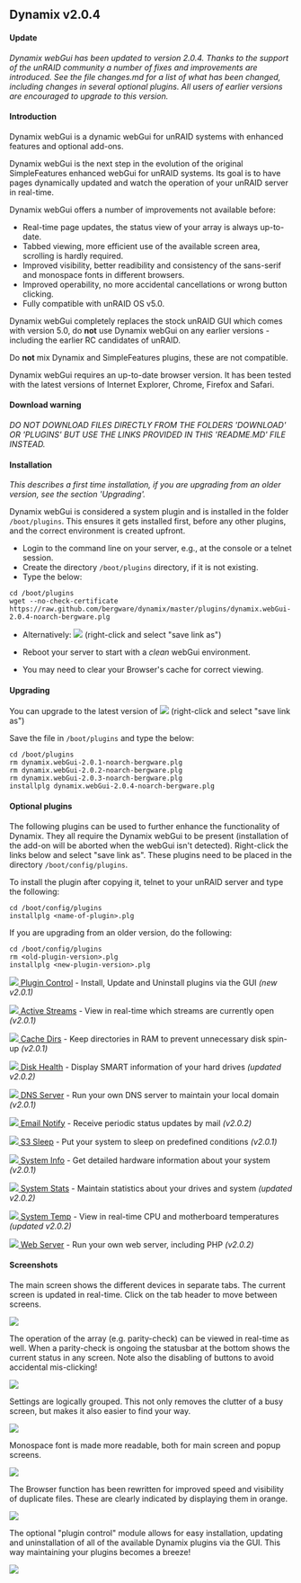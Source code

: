 ## Dynamix v2.0.4

#### Update

*Dynamix webGui has been updated to version 2.0.4. Thanks to the support of the unRAID community a number of fixes and improvements are introduced. See the file changes.md for a list of what has been changed, including changes in several optional plugins. All users of earlier versions are encouraged to upgrade to this version.*


#### Introduction

Dynamix webGui is a dynamic webGui for unRAID systems with enhanced features and optional add-ons.

Dynamix webGui is the next step in the evolution of the original SimpleFeatures enhanced webGui for unRAID systems.
Its goal is to have pages dynamically updated and watch the operation of your unRAID server in real-time.

Dynamix webGui offers a number of improvements not available before:

- Real-time page updates, the status view of your array is always up-to-date.
- Tabbed viewing, more efficient use of the available screen area, scrolling is hardly required.
- Improved visibility, better readibility and consistency of the sans-serif and monospace fonts in different browsers.
- Improved operability, no more accidental cancellations or wrong button clicking.
- Fully compatible with unRAID OS v5.0.

Dynamix webGui completely replaces the stock unRAID GUI which comes with version 5.0, do **not** use Dynamix webGui on any earlier versions - including the earlier RC candidates of unRAID.

Do **not** mix Dynamix and SimpleFeatures plugins, these are not compatible.

Dynamix webGui requires an up-to-date browser version. It has been tested with the latest versions of Internet Explorer, Chrome, Firefox and Safari.

#### Download warning

*DO NOT DOWNLOAD FILES DIRECTLY FROM THE FOLDERS 'DOWNLOAD' OR 'PLUGINS' BUT USE THE LINKS PROVIDED IN THIS 'README.MD' FILE INSTEAD.*

#### Installation

*This describes a first time installation, if you are upgrading from an older version, see the section 'Upgrading'.*

Dynamix webGui is considered a system plugin and is installed in the folder `/boot/plugins`.
This ensures it gets installed first, before any other plugins, and the correct environment is created upfront.

- Login to the command line on your server, e.g., at the console or a telnet session.
- Create the directory `/boot/plugins` directory, if it is not existing.
- Type the below:

```
cd /boot/plugins
wget --no-check-certificate https://raw.github.com/bergware/dynamix/master/plugins/dynamix.webGui-2.0.4-noarch-bergware.plg
```

- Alternatively: [![](/download/dynamix.webGui.png)](https://raw.github.com/bergware/dynamix/master/plugins/dynamix.webGui-2.0.4-noarch-bergware.plg) (right-click and select "save link as")

- Reboot your server to start with a *clean* webGui environment.
- You may need to clear your Browser's cache for correct viewing.

#### Upgrading

You can upgrade to the latest version of [![](/download/dynamix.webGui.png)](https://raw.github.com/bergware/dynamix/master/plugins/dynamix.webGui-2.0.4-noarch-bergware.plg) (right-click and select "save link as")

Save the file in `/boot/plugins` and type the below:

```
cd /boot/plugins
rm dynamix.webGui-2.0.1-noarch-bergware.plg
rm dynamix.webGui-2.0.2-noarch-bergware.plg
rm dynamix.webGui-2.0.3-noarch-bergware.plg
installplg dynamix.webGui-2.0.4-noarch-bergware.plg
```

#### Optional plugins

The following plugins can be used to further enhance the functionality of Dynamix. They all require the Dynamix webGui to be present (installation of the add-on will be aborted when the webGui isn't detected). Right-click the links below and select "save link as". These plugins need to be placed in the directory `/boot/config/plugins`.

To install the plugin after copying it, telnet to your unRAID server and type the following:
```
cd /boot/config/plugins
installplg <name-of-plugin>.plg
```

If you are upgrading from an older version, do the following:
```
cd /boot/config/plugins
rm <old-plugin-version>.plg
installplg <new-plugin-version>.plg
```

[![](/download/dynamix.plugin.control.png) Plugin Control](https://raw.github.com/bergware/dynamix/master/plugins/dynamix.plugin.control-2.0.1-noarch-bergware.plg) - Install, Update and Uninstall plugins via the GUI *(new v2.0.1)*

[![](/download/dynamix.active.streams.png) Active Streams](https://raw.github.com/bergware/dynamix/master/plugins/dynamix.active.streams-2.0.1-noarch-bergware.plg) - View in real-time which streams are currently open *(v2.0.1)*

[![](/download/dynamix.cache.dirs.png) Cache Dirs](https://raw.github.com/bergware/dynamix/master/plugins/dynamix.cache.dirs-2.0.1-noarch-bergware.plg) - Keep directories in RAM to prevent unnecessary disk spin-up *(v2.0.1)*

[![](/download/dynamix.disk.health.png) Disk Health](https://raw.github.com/bergware/dynamix/master/plugins/dynamix.disk.health-2.0.2-noarch-bergware.plg) - Display SMART information of your hard drives *(updated v2.0.2)*

[![](/download/dynamix.dns.server.png) DNS Server](https://raw.github.com/bergware/dynamix/master/plugins/dynamix.dns.server-2.0.1-noarch-bergware.plg) - Run your own DNS server to maintain your local domain *(v2.0.1)*

[![](/download/dynamix.email.notify.png) Email Notify](https://raw.github.com/bergware/dynamix/master/plugins/dynamix.email.notify-2.0.2-noarch-bergware.plg) - Receive periodic status updates by mail *(v2.0.2)*

[![](/download/dynamix.s3.sleep.png) S3 Sleep](https://raw.github.com/bergware/dynamix/master/plugins/dynamix.s3.sleep-2.0.1-noarch-bergware.plg) - Put your system to sleep on predefined conditions *(v2.0.1)*

[![](/download/dynamix.system.info.png) System Info](https://raw.github.com/bergware/dynamix/master/plugins/dynamix.system.info-2.0.1-noarch-bergware.plg) - Get detailed hardware information about your system *(v2.0.1)*

[![](/download/dynamix.system.stats.png) System Stats](https://raw.github.com/bergware/dynamix/master/plugins/dynamix.system.stats-2.0.2-noarch-bergware.plg) - Maintain statistics about your drives and system *(updated v2.0.2)*

[![](/download/dynamix.system.temp.png) System Temp](https://raw.github.com/bergware/dynamix/master/plugins/dynamix.system.temp-2.0.2-noarch-bergware.plg) - View in real-time CPU and motherboard temperatures *(updated v2.0.2)*

[![](/download/dynamix.web.server.png) Web Server](https://raw.github.com/bergware/dynamix/master/plugins/dynamix.web.server-2.0.2-noarch-bergware.plg) - Run your own web server, including PHP *(v2.0.2)*


#### Screenshots

The main screen shows the different devices in separate tabs. The current screen is updated in real-time. Click on the tab header to move between screens.

![](/screenshots/main-array.png)

The operation of the array (e.g. parity-check) can be viewed in real-time as well. When a parity-check is ongoing the statusbar at the bottom shows the current status in any screen. Note also the disabling of buttons to avoid accidental mis-clicking!

![](/screenshots/main-paritycheck.png)

Settings are logically grouped. This not only removes the clutter of a busy screen, but makes it also easier to find your way.

![](/screenshots/settings.png)

Monospace font is made more readable, both for main screen and popup screens.

![](/screenshots/system-log.png)

The Browser function has been rewritten for improved speed and visibility of duplicate files. These are clearly indicated by displaying them in orange.

![](/screenshots/duplicates.png)

The optional "plugin control" module allows for easy installation, updating and uninstallation of all of the available Dynamix plugins via the GUI. This way maintaining your plugins becomes a breeze!

![](/screenshots/plugin-control.png)

